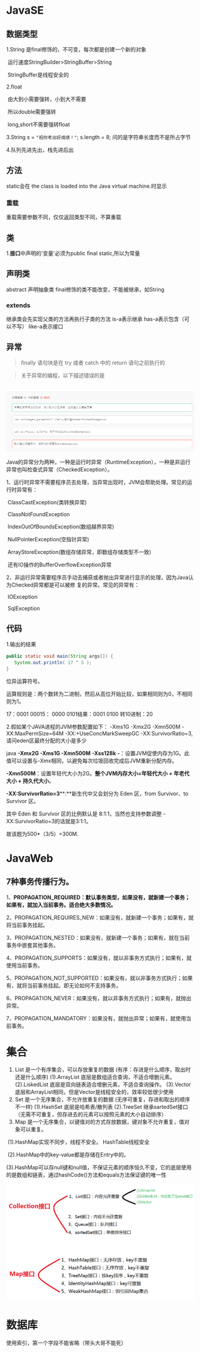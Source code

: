 # JavaSE

## 数据类型

1.String 是final修饰的，不可变，每次都是创建一个新的对象

​	运行速度StringBuilder>StringBuffer>String

​	StringBuffer是线程安全的

2.float

​	由大到小需要强转，小到大不需要

​	所以double需要强转

​	long,short不需要强转float



3.String s = ``"祝你考出好成绩！"``;
	s.length = 8; 问的是字符串长度而不是所占字节



4.队列先进先出，栈先进后出

## 方法

static会在 the class is loaded into the Java virtual machine.时显示

### 重载
重载需要参数不同，仅仅返回类型不同，不算重载

## 类

 1.**接口**中声明的'变量'必须为public final static,所以为常量 

## 声明类

abstract 声明抽象类
final修饰的类不能改变，不能被继承，如String

### extends
继承类会先实现父类的方法再执行子类的方法
is-a表示继承
has-a表示包含（可以不写）
like-a表示接口



## 异常

> finally 语句块是在 try 或者 catch 中的 return 语句之前执行的 

>  关于异常的编程，以下描述错误的是 

​	![1588953316460](笔试.assets/1588953316460.png)

​	Java的异常分为两种，一种是运行时异常（RuntimeException），一种是非运行异常也叫检查式异常（CheckedException）。

​	1、运行时异常不需要程序员去处理，当异常出现时，JVM会帮助处理。常见的运行时异常有：

​	ClassCastException(类转换异常)

​	ClassNotFoundException

​	IndexOutOfBoundsException(数组越界异常)

​	NullPointerException(空指针异常)

​	ArrayStoreException(数组存储异常，即数组存储类型不一致)

​	还有IO操作的BufferOverflowException异常

​	2、非运行异常需要程序员手动去捕获或者抛出异常进行显示的处理，因为Java认为Checked异常都是可以被修	复的异常。常见的异常有：

​	IOException

​	SqlException

## 代码

1.输出的结果

```java
public static void main(String args[]) {
   System.out.println( 17 ^ 5 );
}
```

位异运算符号。

运算规则是：两个数转为二进制，然后从高位开始比较，如果相同则为0，不相同则为1。

17：0001 00015： 0000 0101结果：0001 0100 转10进制：20



2.假如某个JAVA进程的JVM参数配置如下：
-Xms1G -Xmx2G -Xmn500M -XX:MaxPermSize=64M -XX:+UseConcMarkSweepGC -XX:SurvivorRatio=3,
请问eden区最终分配的大小是多少 

java **-Xmx2G -Xms1G -Xmn500M** **-Xss128k**
**-**：设置JVM促使内存为1G。此值可以设置与-Xmx相同，以避免每次垃圾回收完成后JVM重新分配内存。

**-Xmn500M**：设置年轻代大小为2G。**整个JVM内存大小=年轻代大小 + 年老代大小 + 持久代大小**。

**-XX:SurvivorRatio=3****:**新生代中又会划分为 Eden 区，from Survivor、to Survivor 区。

其中 Eden 和 Survivor 区的比例默认是 8:1:1，当然也支持参数调整 -XX:SurvivorRatio=3的话就是3:1:1。

故该题为500*（3/5）=300M.



# JavaWeb

## 7种事务传播行为。

1、**PROPAGATION_REQUIRED：默认事务类型，如果没有，就新建一个事务；如果有，就加入当前事务。适合绝大多数情况。**

2、PROPAGATION_REQUIRES_NEW：如果没有，就新建一个事务；如果有，就将当前事务挂起。

 3、PROPAGATION_NESTED：如果没有，就新建一个事务；如果有，就在当前事务中嵌套其他事务。

4、PROPAGATION_SUPPORTS：如果没有，就以非事务方式执行；如果有，就使用当前事务。

5、PROPAGATION_NOT_SUPPORTED：如果没有，就以非事务方式执行；如果有，就将当前事务挂起。即无论如何不支持事务。

6、PROPAGATION_NEVER：如果没有，就以非事务方式执行；如果有，就抛出异常。

7、PROPAGATION_MANDATORY：如果没有，就抛出异常；如果有，就使用当前事务。



# 集合

1. List 是一个有序集合，可以存放重复的数据 (有序：存进是什么顺序，取出时还是什么顺序)
           (1).ArrayList 底层是数组适合查询，不适合增删元素。
           (2).LiskedList 底层是双向链表适合增删元素，不适合查询操作。
           (3).Vector 底层和ArrayList相同，但是Vector是线程安全的，效率较低很少使用
2. Set 是一个无序集合，不允许放重复的数据 (无序可重复，存进和取出的顺序不一样)
           (1).HashSet 底层是哈希表/散列表
           (2).TreeSet 继承sartedSet接口（无需不可重复，但存进去的元素可以按照元素的大小自动排序）
3.  Map 是一个无序集合，以键值对的方式存放数据，键对象不允许重复，值对象可以重复。

​        (1).HashMap实现不同步，线程不安全。 HashTable线程安全

​        (2).HashMap中的key-value都是存储在Entry中的。

​        (3).HashMap可以存null键和null值，不保证元素的顺序恒久不变，它的底层使用的是数组和链表，通过hashCode()方法和equals方法保证键的唯一性

![img](笔试.assets/837161_1488616442711_250E74268F38A4202D8C30E4329DEBCC)

# 数据库

使用索引，第一个字段不能省略（带头大哥不能死）